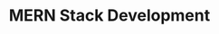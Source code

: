 ---
title: "MERN Stack Development"
summary: "Full-stack applications with MongoDB, Express, React, and Node.js"
description: "Specializing in MERN stack development, I build scalable full-stack applications with modern architecture. Perfect for startups and businesses needing robust web solutions."
icon: "⚡"
features:
  - "MongoDB database design"
  - "RESTful API development"
  - "React frontend with state management"
  - "User authentication & authorization"
  - "Real-time features with Socket.io"
  - "Deployment and DevOps setup"
price: "$15"
unit: "hour"
tags: ["mern", "fullstack", "mongodb", "react", "nodejs"]
order: 1
---